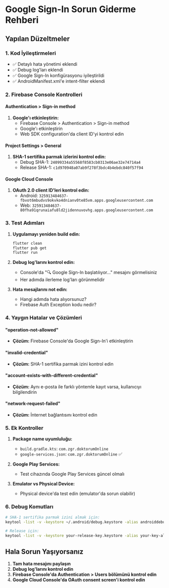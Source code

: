 # Google Sign-In Sorun Giderme Rehberi

## Yapılan Düzeltmeler

### 1. Kod İyileştirmeleri

- ✅ Detaylı hata yönetimi eklendi
- ✅ Debug log'ları eklendi
- ✅ Google Sign-In konfigürasyonu iyileştirildi
- ✅ AndroidManifest.xml'e intent-filter eklendi

### 2. Firebase Console Kontrolleri

#### Authentication > Sign-in method

1. **Google'ı etkinleştirin:**
   - Firebase Console > Authentication > Sign-in method
   - Google'ı etkinleştirin
   - Web SDK configuration'da client ID'yi kontrol edin

#### Project Settings > General

1. **SHA-1 sertifika parmak izlerini kontrol edin:**
   - Debug SHA-1: `24099334a55568f8583cb0313e06ae32e74714a4`
   - Release SHA-1: `c1d970948a07ab9f278f3bdc4b4ebdc840f57f94`

#### Google Cloud Console

1. **OAuth 2.0 client ID'leri kontrol edin:**
   - Android: `325913484637-fbvot6mbudvs9okvko4dnianv0te85vm.apps.googleusercontent.com`
   - Web: `325913484637-80fha91qrunaiafu8ld2jidennuvovhg.apps.googleusercontent.com`

### 3. Test Adımları

1. **Uygulamayı yeniden build edin:**

   ```bash
   flutter clean
   flutter pub get
   flutter run
   ```

2. **Debug log'larını kontrol edin:**

   - Console'da "🔍 Google Sign-In başlatılıyor..." mesajını görmelisiniz
   - Her adımda ilerleme log'ları görünmelidir

3. **Hata mesajlarını not edin:**
   - Hangi adımda hata alıyorsunuz?
   - Firebase Auth Exception kodu nedir?

### 4. Yaygın Hatalar ve Çözümleri

#### "operation-not-allowed"

- **Çözüm:** Firebase Console'da Google Sign-In'i etkinleştirin

#### "invalid-credential"

- **Çözüm:** SHA-1 sertifika parmak izini kontrol edin

#### "account-exists-with-different-credential"

- **Çözüm:** Aynı e-posta ile farklı yöntemle kayıt varsa, kullanıcıyı bilgilendirin

#### "network-request-failed"

- **Çözüm:** İnternet bağlantısını kontrol edin

### 5. Ek Kontroller

1. **Package name uyumluluğu:**

   - `build.gradle.kts`: `com.zgr.doktorumOnline`
   - `google-services.json`: `com.zgr.doktorumOnline` ✅

2. **Google Play Services:**

   - Test cihazında Google Play Services güncel olmalı

3. **Emulator vs Physical Device:**
   - Physical device'da test edin (emulator'da sorun olabilir)

### 6. Debug Komutları

```bash
# SHA-1 sertifika parmak izini almak için:
keytool -list -v -keystore ~/.android/debug.keystore -alias androiddebugkey -storepass android -keypass android

# Release için:
keytool -list -v -keystore your-release-key.keystore -alias your-key-alias
```

## Hala Sorun Yaşıyorsanız

1. **Tam hata mesajını paylaşın**
2. **Debug log'larını kontrol edin**
3. **Firebase Console'da Authentication > Users bölümünü kontrol edin**
4. **Google Cloud Console'da OAuth consent screen'i kontrol edin**
